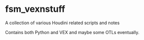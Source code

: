 # fsm_vexnstuff
A collection of various Houdini related scripts and notes

Contains both Python and VEX and maybe some OTLs eventually.
